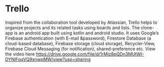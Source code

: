 # Trello
Inspired from the collaboration tool developed by Atlassian, Trello helps to organize projects and its related tasks using boards and lists. The clone-app is an android app built using kotlin and android studio. It uses Google’s Firebase authentication (with E-mail &password), Firestore Database (a cloud-based database), Firebase storage (cloud storage), Recycler-View, Firebase Cloud Messaging (for notification), shared-preference etc.
View the video here
https://drive.google.com/file/d/1rMiz8pQDn3MUtWI-DYNIFoqVQ9xnwpMW/view?usp=sharing

